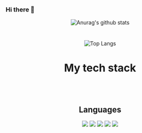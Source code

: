 ### Hi there 👋

<!--
**yooveloper/yooveloper** is a ✨ _special_ ✨ repository because its `README.md` (this file) appears on your GitHub profile.

Here are some ideas to get you started:

- 🔭 I’m currently working on ...
- 🌱 I’m currently learning ...
- 👯 I’m looking to collaborate on ...
- 🤔 I’m looking for help with ...
- 💬 Ask me about ...
- 📫 How to reach me: ...
- 😄 Pronouns: ...
- ⚡ Fun fact: ...
-->

<div align="center">

  ![Anurag's github stats](https://github-readme-stats.vercel.app/api?username=yooveloper&count_private=true&show_icons=true&theme=react)
  #
  ![Top Langs](https://github-readme-stats.vercel.app/api/top-langs/?username=yooveloper&count-private=true&layout=compact&theme=react)
  <br />
  <h1> My tech stack </h1>
  <br />
  <br />
  <h2> Languages </h2>
  <img src="https://img.shields.io/badge/Javascript-323330?style=for-the-badge&logo=Javascript&logoColor=F7DF1E">
  <img src="https://img.shields.io/badge/Typescript-3178C6?style=for-the-badge&logo=Typescript&logoColor=white">
  <img src="https://img.shields.io/badge/React-20232A?style=for-the-badge&logo=React&logoColor=61DAFB">
  <img src="https://img.shields.io/badge/Redux-764ABC?style=for-the-badge&logo=Redux&logoColor=white">
  <img src="https://img.shields.io/badge/Next-000000?style=for-the-badge&logo=next.js&logoColor=white">
  
  
</div>
